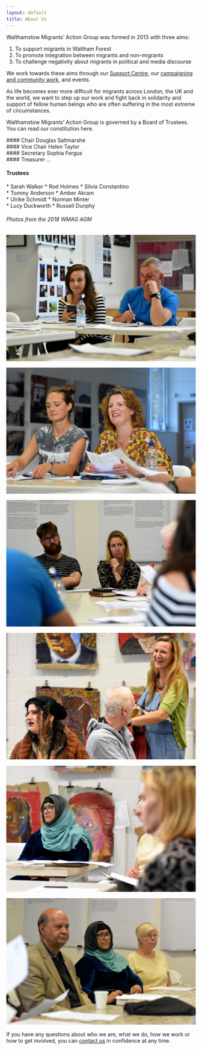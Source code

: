 ```yaml
---
layout: default
title: About Us
---
```


Walthamstow Migrants’ Action Group was formed in 2013 with three aims:

1. To support migrants in Waltham Forest
2. To promote integration between migrants and non-migrants
3. To challenge negativity about migrants in political and media discourse

We work towards these aims through our <a href="/support-centre">Support Centre</a>, our <a href="/campaigns-and-community">campaigning and community work</a>, and events. 

As life becomes ever more difficult for migrants across London, the UK and the world, we want to step up our work and fight back in solidarity and support of fellow human beings who are often suffering in the most extreme of circumstances.


Walthamstow Migrants’ Action Group is governed by a Board of Trustees. You can read our constitution here.

<div class="officers-list row">
<div class="col-md" markdown="1">
#### Chair
Douglas Saltmarshe
</div>
<div class="col-md" markdown="1">
#### Vice Chair
Helen Taylor
</div>
<div class="col-md" markdown="1">
#### Secretary
Sophia Fergus
</div>
<div class="col-md" markdown="1">
#### Treasurer
...
</div>
</div>


#### Trustees

<div class="trustees-list row">
<div class="col-md" markdown="1">
* Sarah Walker
* Rod Holmes
* Silvia Constantino
</div>
<div class="col-md" markdown="1">
* Tommy Anderson
* Amber Akram
</div>
<div class="col-md" markdown="1">
* Ulrike Schmidt
* Norman Minter
</div>
<div class="col-md" markdown="1">
* Lucy Duckworth
* Russell Dunphy
</div>
</div>

###### Photos from the 2018 WMAG AGM
<div class="image-gallery row">
<div class="col-md" markdown="1">

![2018 AGM](/img/AGM-7.jpg)

</div>
<div class="col-md" markdown="1">

![2018 AGM](/img/AGM-3.jpg)

</div>
<div class="col-md" markdown="1">

![2018 AGM](/img/AGM-4.jpg)

</div>
</div>

<div class="image-gallery row">
<div class="col-md" markdown="1">

![2018 AGM](/img/AGM-5.jpg)

</div>
<div class="col-md" markdown="1">

![2018 AGM](/img/AGM-6.jpg)

</div>
<div class="col-md" markdown="1">

![2018 AGM](/img/AGM-1.jpg)

</div>
</div>

If you have any questions about who we are, what we do, how we work or how to get involved, you can <a href="/contact-us">contact us</a> in confidence at any time.
